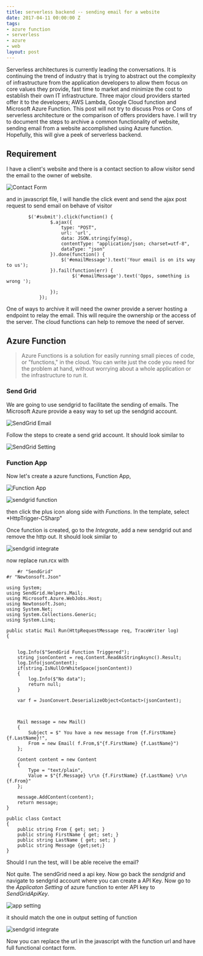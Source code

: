 ```yaml
---
title: serverless backend -- sending email for a website
date: 2017-04-11 00:00:00 Z
tags:
- azure function
- serverless
- azure
- web
layout: post
---
```


 Serverless architectures is currently leading the conversations. It is continuing the trend of industry that is trying to abstract out the complexity of infrastructure from the application developers to allow them focus on core values they provide, fast time to market and minimize the cost to establish their own IT infrastructure. Three major cloud providers started offer it to the developers; AWS Lambda, Google Cloud function and Microsoft Azure Function. This post will not try to discuss Pros or Cons of serverless architecture or the comparison of offers providers have. I will try to document the steps to archive a common functionality of website, sending email from a website accomplished using Azure function. Hopefully, this will give a peek of serverless backend. 
<!--more-->

## Requirement

  I have a client's website and there is a contact section to allow visitor send the email to the owner of website.

  ![Contact Form](/images/2017/4/form.png) 

  and in javascript file, I will handle the click event and send the ajax post request to send email on behave of visitor

~~~
        $('#submit').click(function() {
                $.ajax({
                    type: "POST",
                    url: 'url',
                    data: JSON.stringify(msg),
                    contentType: "application/json; charset=utf-8",
                    dataType: "json"
                }).done(function() {
                    $('#emailMessage').text('Your email is on its way to us');
                }).fail(function(err) {
                        $('#emailMessage').text('Opps, something is wrong ');
                    
                });
            }); 
~~~

  One of ways to archive it will need the owner provide a server hosting a endpoint to relay the email. This will require the ownership or the access of the server. The cloud functions can help to remove the need of server. 

 
## Azure Function


  >Azure Functions is a solution for easily running small pieces of code, or "functions," in the cloud. You can write just the code you need for the problem at hand, without worrying about a whole application or the infrastructure to run it. 

### Send Grid

We are going to use sendgrid to facilitate the sending of emails. The Microsoft Azure provide a easy way to set up the sendgrid account.

![SendGrid Email](/images/2017/4/SendGrid_Email.png) 

Follow the steps to create a send grid account. It should look similar to 

![SendGrid Setting](/images/2017/4/SendGridSettings.png) 

### Function App

Now let's create a azure functions, Function App,

![Function App](/images/2017/4/Function_App.png) 

![sendgrid function](/images/2017/4/demosendgriddemo.png) 

then click the plus icon along side with *Functions*. In the template, select *HttpTrigger-CSharp"

Once function is created, go to the *Integrate*, add a new sendgrid out and remove the http out. It should look similar to

![sendgrid integrate](/images/2017/4/HttpTriggerCSharp.png) 

now replace run.rcx with

~~~
    #r "SendGrid"
#r "Newtonsoft.Json"

using System;
using SendGrid.Helpers.Mail;
using Microsoft.Azure.WebJobs.Host;
using Newtonsoft.Json;
using System.Net;
using System.Collections.Generic;
using System.Linq;

public static Mail Run(HttpRequestMessage req, TraceWriter log)
{

    
    log.Info($"SendGrid Function Triggered");
    string jsonContent = req.Content.ReadAsStringAsync().Result;
    log.Info(jsonContent);
    if(string.IsNullOrWhiteSpace(jsonContent))
    {
        log.Info($"No data");
        return null;
    }

    var f = JsonConvert.DeserializeObject<Contact>(jsonContent);



    Mail message = new Mail()
    {
        Subject = $" You have a new message from {f.FirstName} {f.LastName}!",
        From = new Email( f.From,$"{f.FirstName} {f.LastName}")
    };

    Content content = new Content
    {
        Type = "text/plain",
        Value = $"{f.Message} \r\n {f.FirstName} {f.LastName} \r\n {f.From}"
    };

    message.AddContent(content);    
    return message;
}

public class Contact
{
    public string From { get; set; }
    public string FirstName { get; set; }
    public string LastName { get; set; }
    public string Message {get;set;}
}
~~~

Should I run the test, will I be able receive the email?

Not quite. The sendGrid need a api key. Now go back the *sendgrid* and navigate to sendgrid account where you can create a API Key.
Now go to the *Applicaton Setting* of azure function to enter API key to *SendGridApiKey*.

![app setting](/images/2017/4/Application_settings.png) 

it should match the one in output setting of function

![sendgrid integrate](/images/2017/4/HttpTriggerCSharp.png) 

Now you can replace the url in the javascript with the function url and have full functional contact form.

